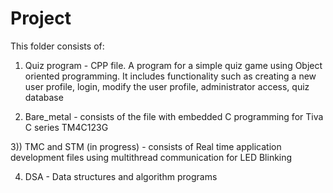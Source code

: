 # Project

This folder consists of:

1) Quiz program               - CPP file. A program for a simple quiz game using Object oriented programming. It includes functionality such as creating a new user profile, login, modify the user profile, administrator access, quiz database

2) Bare_metal                 - consists of the file with embedded C programming for Tiva C series TM4C123G 

3)) TMC and STM (in progress) - consists of Real time application development files using multithread communication for LED                    Blinking 

4) DSA                        - Data structures and algorithm programs 
